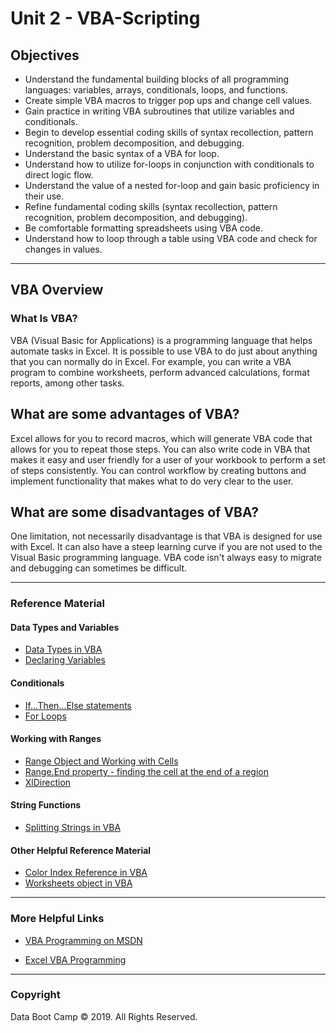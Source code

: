 # Unit 2 - VBA-Scripting

## Objectives

* Understand the fundamental building blocks of all programming languages: variables, arrays, conditionals, loops, and functions.
* Create simple VBA macros to trigger pop ups and change cell values.
* Gain practice in writing VBA subroutines that utilize variables and conditionals.
* Begin to develop essential coding skills of syntax recollection, pattern recognition, problem decomposition, and debugging.
* Understand the basic syntax of a VBA for loop.
* Understand how to utilize for-loops in conjunction with conditionals to direct logic flow.
* Understand the value of a nested for-loop and gain basic proficiency in their use.
* Refine fundamental coding skills (syntax recollection, pattern recognition, problem decomposition, and debugging).
* Be comfortable formatting spreadsheets using VBA code.
* Understand how to loop through a table using VBA code and check for changes in values.

- - -

## VBA Overview

### What Is VBA?
VBA (Visual Basic for Applications) is a programming language that helps automate tasks in Excel. It is possible to use VBA to do just about anything that you can normally do in Excel. For example, you can write a VBA program to combine worksheets, perform advanced calculations, format reports, among other tasks.

## What are some advantages of VBA?
Excel allows for you to record macros, which will generate VBA code that allows for you to repeat those steps. You can also write code in VBA that makes it easy and user friendly for a user of your workbook to perform a set of steps consistently. You can control workflow by creating buttons and implement functionality that makes what to do very clear to the user.

## What are some disadvantages of VBA?
One limitation, not necessarily disadvantage is that VBA is designed for use with Excel. It can also have a steep learning curve if you are not used to the Visual Basic programming language. VBA code isn't always easy to migrate and debugging can sometimes be difficult.

- - -

### Reference Material

#### Data Types and Variables
* [Data Types in VBA](https://docs.microsoft.com/en-us/office/vba/language/reference/user-interface-help/data-type-summary)
* [Declaring Variables](https://docs.microsoft.com/en-us/office/vba/language/concepts/getting-started/declaring-variables)

#### Conditionals
* [If...Then...Else statements](https://docs.microsoft.com/en-us/office/vba/language/reference/user-interface-help/ifthenelse-statement)
* [For Loops](https://docs.microsoft.com/en-us/office/vba/language/reference/user-interface-help/fornext-statement)

#### Working with Ranges
* [Range Object and Working with Cells](https://docs.microsoft.com/en-us/office/vba/api/excel.range%28object%29)
* [Range.End property - finding the cell at the end of a region](https://docs.microsoft.com/en-us/office/vba/api/excel.range.end)
* [XlDirection](https://docs.microsoft.com/en-us/office/vba/api/excel.xldirection)

#### String Functions
* [Splitting Strings in VBA](https://docs.microsoft.com/en-us/office/vba/language/reference/user-interface-help/split-function)

#### Other Helpful Reference Material
* [Color Index Reference in VBA](https://docs.microsoft.com/en-us/office/vba/api/excel.colorindex)
* [Worksheets object in VBA](https://docs.microsoft.com/en-us/office/vba/api/excel.worksheet)

- - -

### More Helpful Links

* [VBA Programming on MSDN](https://docs.microsoft.com/en-us/office/vba/api/overview/language-reference)

* [Excel VBA Programming](http://www.homeandlearn.org/excel_vba_practice1.html)

- - -

### Copyright

Data Boot Camp © 2019. All Rights Reserved.
